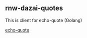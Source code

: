 ## rnw-dazai-quotes
This is client for echo-quote (Golang) 

[echo-quote](https://github.com/aligos/echo-quote.git)

